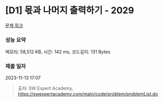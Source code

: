 # [D1] 몫과 나머지 출력하기 - 2029 

[문제 링크](https://swexpertacademy.com/main/code/problem/problemDetail.do?contestProbId=AV5QGNvKAtEDFAUq) 

### 성능 요약

메모리: 58,512 KB, 시간: 142 ms, 코드길이: 131 Bytes

### 제출 일자

2023-11-13 17:07



> 출처: SW Expert Academy, https://swexpertacademy.com/main/code/problem/problemList.do